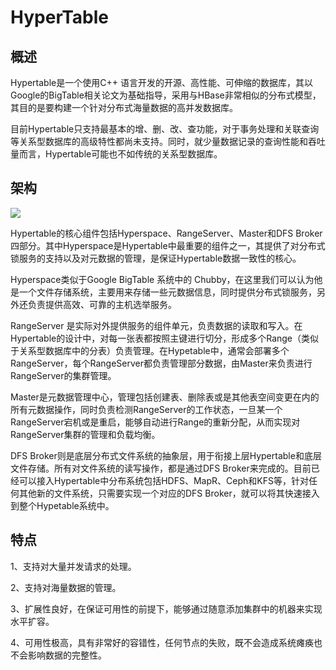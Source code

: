 # **HyperTable**
## **概述**
Hypertable是一个使用C++ 语言开发的开源、高性能、可伸缩的数据库，其以Google的BigTable相关论文为基础指导，采用与HBase非常相似的分布式模型，其目的是要构建一个针对分布式海量数据的高并发数据库。

目前Hypertable只支持最基本的增、删、改、查功能，对于事务处理和关联查询等关系型数据库的高级特性都尚未支持。同时，就少量数据记录的查询性能和吞吐量而言，Hypertable可能也不如传统的关系型数据库。
## **架构**
![](/images/lieshi/Aspose.Words.5014b4e0-af97-4ac4-b26a-729180fc467a.003.png)

Hypertable的核心组件包括Hyperspace、RangeServer、Master和DFS Broker四部分。其中Hyperspace是Hypertable中最重要的组件之一，其提供了对分布式锁服务的支持以及对元数据的管理，是保证Hypertable数据一致性的核心。

Hyperspace类似于Google BigTable 系统中的 Chubby，在这里我们可以认为他是一个文件存储系统，主要用来存储一些元数据信息，同时提供分布式锁服务，另外还负责提供高效、可靠的主机选举服务。

RangeServer 是实际对外提供服务的组件单元，负责数据的读取和写入。在Hypertable的设计中，对每一张表都按照主键进行切分，形成多个Range（类似于关系型数据库中的分表）负责管理。在Hypetable中，通常会部署多个RangeServer，每个RangeServer都负责管理部分数据，由Master来负责进行RangeServer的集群管理。

Master是元数据管理中心，管理包括创建表、删除表或是其他表空间变更在内的所有元数据操作，同时负责检测RangeServer的工作状态，一旦某一个RangeServer宕机或是重启，能够自动进行Range的重新分配，从而实现对RangeServer集群的管理和负载均衡。

DFS Broker则是底层分布式文件系统的抽象层，用于衔接上层Hypertable和底层文件存储。所有对文件系统的读写操作，都是通过DFS Broker来完成的。目前已经可以接入Hypertable中分布系统包括HDFS、MapR、Ceph和KFS等，针对任何其他新的文件系统，只需要实现一个对应的DFS Broker，就可以将其快速接入到整个Hypetable系统中。
## **特点**
1、支持对大量并发请求的处理。

2、支持对海量数据的管理。

3、扩展性良好，在保证可用性的前提下，能够通过随意添加集群中的机器来实现水平扩容。

4、可用性极高，具有非常好的容错性，任何节点的失败，既不会造成系统瘫痪也不会影响数据的完整性。